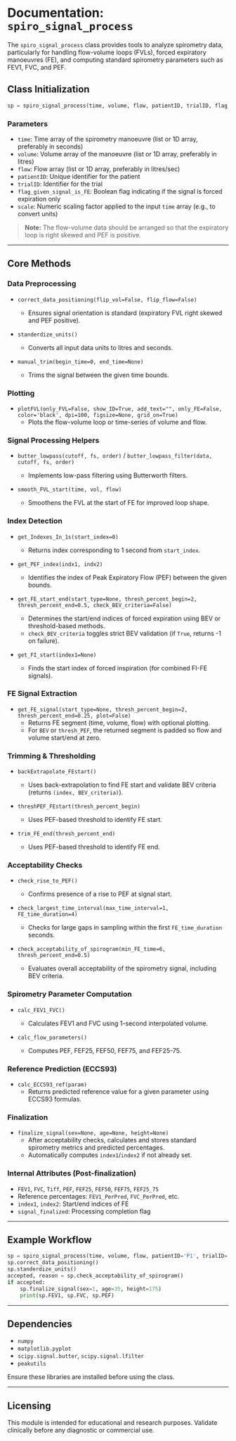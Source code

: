 # Documentation: `spiro_signal_process`

The `spiro_signal_process` class provides tools to analyze spirometry data, particularly for handling flow-volume loops (FVLs), forced expiratory manoeuvres (FE), and computing standard spirometry parameters such as FEV1, FVC, and PEF.

## Class Initialization

```python
sp = spiro_signal_process(time, volume, flow, patientID, trialID, flag_given_signal_is_FE, scale)
```

### Parameters

* `time`: Time array of the spirometry manoeuvre (list or 1D array, preferably in seconds)
* `volume`: Volume array of the manoeuvre (list or 1D array, preferably in litres)
* `flow`: Flow array (list or 1D array, preferably in litres/sec)
* `patientID`: Unique identifier for the patient
* `trialID`: Identifier for the trial
* `flag_given_signal_is_FE`: Boolean flag indicating if the signal is forced expiration only
* `scale`: Numeric scaling factor applied to the input `time` array (e.g., to convert units)

> **Note:** The flow-volume data should be arranged so that the expiratory loop is right skewed and PEF is positive.

---

## Core Methods

### Data Preprocessing

* `correct_data_positioning(flip_vol=False, flip_flow=False)`
  * Ensures signal orientation is standard (expiratory FVL right skewed and PEF positive).

* `standerdize_units()`
  * Converts all input data units to litres and seconds.

* `manual_trim(begin_time=0, end_time=None)`
  * Trims the signal between the given time bounds.

### Plotting

* `plotFVL(only_FVL=False, show_ID=True, add_text="", only_FE=False, color='black', dpi=100, figsize=None, grid_on=True)`
  * Plots the flow-volume loop or time-series of volume and flow.

### Signal Processing Helpers

* `butter_lowpass(cutoff, fs, order)` / `butter_lowpass_filter(data, cutoff, fs, order)`
  * Implements low-pass filtering using Butterworth filters.

* `smooth_FVL_start(time, vol, flow)`
  * Smoothens the FVL at the start of FE for improved loop shape.

### Index Detection

* `get_Indexes_In_1s(start_index=0)`
  * Returns index corresponding to 1 second from `start_index`.

* `get_PEF_index(indx1, indx2)`
  * Identifies the index of Peak Expiratory Flow (PEF) between the given bounds.

* `get_FE_start_end(start_type=None, thresh_percent_begin=2, thresh_percent_end=0.5, check_BEV_criteria=False)`
  * Determines the start/end indices of forced expiration using BEV or threshold-based methods.
  * `check_BEV_criteria` toggles strict BEV validation (if `True`, returns -1 on failure).

* `get_FI_start(index1=None)`
  * Finds the start index of forced inspiration (for combined FI-FE signals).

### FE Signal Extraction

* `get_FE_signal(start_type=None, thresh_percent_begin=2, thresh_percent_end=0.25, plot=False)`
  * Returns FE segment (time, volume, flow) with optional plotting.  
  * For `BEV` or `thresh_PEF`, the returned segment is padded so flow and volume start/end at zero.

### Trimming & Thresholding

* `backExtrapolate_FEstart()`
  * Uses back-extrapolation to find FE start and validate BEV criteria (returns `(index, BEV_criteria)`).

* `threshPEF_FEstart(thresh_percent_begin)`
  * Uses PEF-based threshold to identify FE start.

* `trim_FE_end(thresh_percent_end)`
  * Uses PEF-based threshold to identify FE end.

### Acceptability Checks

* `check_rise_to_PEF()`
  * Confirms presence of a rise to PEF at signal start.

* `check_largest_time_interval(max_time_interval=1, FE_time_duration=4)`
  * Checks for large gaps in sampling within the first `FE_time_duration` seconds.

* `check_acceptability_of_spirogram(min_FE_time=6, thresh_percent_end=0.5)`
  * Evaluates overall acceptability of the spirometry signal, including BEV criteria.

### Spirometry Parameter Computation

* `calc_FEV1_FVC()`
  * Calculates FEV1 and FVC using 1-second interpolated volume.

* `calc_flow_parameters()`
  * Computes PEF, FEF25, FEF50, FEF75, and FEF25-75.

### Reference Prediction (ECCS93)

* `calc_ECCS93_ref(param)`
  * Returns predicted reference value for a given parameter using ECCS93 formulas.

### Finalization

* `finalize_signal(sex=None, age=None, height=None)`
  * After acceptability checks, calculates and stores standard spirometry metrics and predicted percentages.  
  * Automatically computes `index1`/`index2` if not already set.

### Internal Attributes (Post-finalization)

* `FEV1`, `FVC`, `Tiff`, `PEF`, `FEF25`, `FEF50`, `FEF75`, `FEF25_75`
* Reference percentages: `FEV1_PerPred`, `FVC_PerPred`, etc.
* `index1`, `index2`: Start/end indices of FE
* `signal_finalized`: Processing completion flag

---

## Example Workflow

```python
sp = spiro_signal_process(time, volume, flow, patientID='P1', trialID='T1', flag_given_signal_is_FE=False, scale=1.0)
sp.correct_data_positioning()
sp.standerdize_units()
accepted, reason = sp.check_acceptability_of_spirogram()
if accepted:
    sp.finalize_signal(sex=1, age=35, height=175)
    print(sp.FEV1, sp.FVC, sp.PEF)
```

---

## Dependencies

* `numpy`
* `matplotlib.pyplot`
* `scipy.signal.butter`, `scipy.signal.lfilter`
* `peakutils`

Ensure these libraries are installed before using the class.

---

## Licensing

This module is intended for educational and research purposes. Validate clinically before any diagnostic or commercial use.
